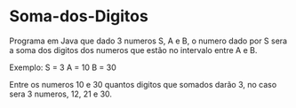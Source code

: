 # Soma-dos-Digitos

Programa em Java que dado 3 numeros S, A e B, o numero dado por S sera a soma dos digitos dos numeros que estão no intervalo entre A e B.

Exemplo: 
S = 3
A = 10
B = 30

Entre os numeros 10 e 30 quantos digitos que somados darão 3, no caso sera 3 numeros, 12, 21 e 30.
